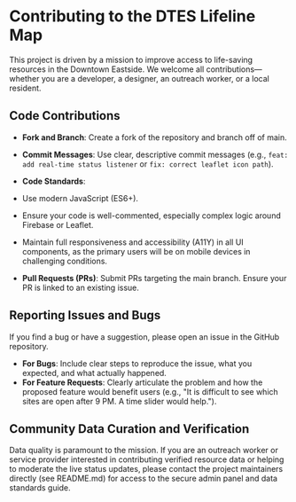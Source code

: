 # Contributing to the DTES Lifeline Map

This project is driven by a mission to improve access to life-saving resources in the Downtown Eastside. We welcome all contributions—whether you are a developer, a designer, an outreach worker, or a local resident.

## Code Contributions

- **Fork and Branch**: Create a fork of the repository and branch off of main.


- **Commit Messages**: Use clear, descriptive commit messages (e.g., `feat: add real-time status listener` or `fix: correct leaflet icon path`).

- **Code Standards**:
- Use modern JavaScript (ES6+).
- Ensure your code is well-commented, especially complex logic around Firebase or Leaflet.
- Maintain full responsiveness and accessibility (A11Y) in all UI components, as the primary users will be on mobile devices in challenging conditions.

- **Pull Requests (PRs)**: Submit PRs targeting the main branch. Ensure your PR is linked to an existing issue.

## Reporting Issues and Bugs

If you find a bug or have a suggestion, please open an issue in the GitHub repository.

- **For Bugs**: Include clear steps to reproduce the issue, what you expected, and what actually happened.
- **For Feature Requests**: Clearly articulate the problem and how the proposed feature would benefit users (e.g., "It is difficult to see which sites are open after 9 PM. A time slider would help.").

## Community Data Curation and Verification

Data quality is paramount to the mission. If you are an outreach worker or service provider interested in contributing verified resource data or helping to moderate the live status updates, please contact the project maintainers directly (see README.md) for access to the secure admin panel and data standards guide.
